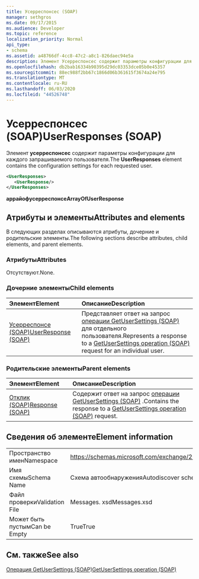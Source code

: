 ```yaml
---
title: Усерреспонсес (SOAP)
manager: sethgros
ms.date: 09/17/2015
ms.audience: Developer
ms.topic: reference
localization_priority: Normal
api_type:
- schema
ms.assetid: a48766df-4cc8-47c2-a8c1-826daec94e5a
description: Элемент Усерреспонсес содержит параметры конфигурации для каждого запрашиваемого пользователя.
ms.openlocfilehash: db2bab16334b90395d29dc03353dce05b0e45357
ms.sourcegitcommit: 88ec988f2bb67c1866d06b361615f3674a24e795
ms.translationtype: MT
ms.contentlocale: ru-RU
ms.lasthandoff: 06/03/2020
ms.locfileid: "44526748"
---
```

# <a name="userresponses-soap"></a><span data-ttu-id="dd29b-103">Усерреспонсес (SOAP)</span><span class="sxs-lookup"><span data-stu-id="dd29b-103">UserResponses (SOAP)</span></span>

<span data-ttu-id="dd29b-104">Элемент **усерреспонсес** содержит параметры конфигурации для каждого запрашиваемого пользователя.</span><span class="sxs-lookup"><span data-stu-id="dd29b-104">The **UserResponses** element contains the configuration settings for each requested user.</span></span> 
  
```XML
<UserResponses>
   <UserResponse/>
</UserResponses>
```

 <span data-ttu-id="dd29b-105">**аррайофусерреспонсе**</span><span class="sxs-lookup"><span data-stu-id="dd29b-105">**ArrayOfUserResponse**</span></span>
## <a name="attributes-and-elements"></a><span data-ttu-id="dd29b-106">Атрибуты и элементы</span><span class="sxs-lookup"><span data-stu-id="dd29b-106">Attributes and elements</span></span>

<span data-ttu-id="dd29b-107">В следующих разделах описываются атрибуты, дочерние и родительские элементы.</span><span class="sxs-lookup"><span data-stu-id="dd29b-107">The following sections describe attributes, child elements, and parent elements.</span></span>
  
### <a name="attributes"></a><span data-ttu-id="dd29b-108">Атрибуты</span><span class="sxs-lookup"><span data-stu-id="dd29b-108">Attributes</span></span>

<span data-ttu-id="dd29b-109">Отсутствуют.</span><span class="sxs-lookup"><span data-stu-id="dd29b-109">None.</span></span>
  
### <a name="child-elements"></a><span data-ttu-id="dd29b-110">Дочерние элементы</span><span class="sxs-lookup"><span data-stu-id="dd29b-110">Child elements</span></span>

|<span data-ttu-id="dd29b-111">**Элемент**</span><span class="sxs-lookup"><span data-stu-id="dd29b-111">**Element**</span></span>|<span data-ttu-id="dd29b-112">**Описание**</span><span class="sxs-lookup"><span data-stu-id="dd29b-112">**Description**</span></span>|
|:-----|:-----|
|[<span data-ttu-id="dd29b-113">Усерреспонсе (SOAP)</span><span class="sxs-lookup"><span data-stu-id="dd29b-113">UserResponse (SOAP)</span></span>](userresponse-soap.md) <br/> |<span data-ttu-id="dd29b-114">Представляет ответ на запрос [операции GetUserSettings (SOAP)](getusersettings-operation-soap.md) для отдельного пользователя.</span><span class="sxs-lookup"><span data-stu-id="dd29b-114">Represents a response to a [GetUserSettings operation (SOAP)](getusersettings-operation-soap.md) request for an individual user.</span></span>  <br/> |
   
### <a name="parent-elements"></a><span data-ttu-id="dd29b-115">Родительские элементы</span><span class="sxs-lookup"><span data-stu-id="dd29b-115">Parent elements</span></span>

|<span data-ttu-id="dd29b-116">**Элемент**</span><span class="sxs-lookup"><span data-stu-id="dd29b-116">**Element**</span></span>|<span data-ttu-id="dd29b-117">**Описание**</span><span class="sxs-lookup"><span data-stu-id="dd29b-117">**Description**</span></span>|
|:-----|:-----|
|[<span data-ttu-id="dd29b-118">Отклик (SOAP)</span><span class="sxs-lookup"><span data-stu-id="dd29b-118">Response (SOAP)</span></span>](response-soap.md) <br/> |<span data-ttu-id="dd29b-119">Содержит ответ на запрос [операции GetUserSettings (SOAP)](getusersettings-operation-soap.md) .</span><span class="sxs-lookup"><span data-stu-id="dd29b-119">Contains the response to a [GetUserSettings operation (SOAP)](getusersettings-operation-soap.md) request.</span></span>  <br/> |
   
## <a name="element-information"></a><span data-ttu-id="dd29b-120">Сведения об элементе</span><span class="sxs-lookup"><span data-stu-id="dd29b-120">Element information</span></span>

|||
|:-----|:-----|
|<span data-ttu-id="dd29b-121">Пространство имен</span><span class="sxs-lookup"><span data-stu-id="dd29b-121">Namespace</span></span>  <br/> |https://schemas.microsoft.com/exchange/2010/Autodiscover  <br/> |
|<span data-ttu-id="dd29b-122">Имя схемы</span><span class="sxs-lookup"><span data-stu-id="dd29b-122">Schema Name</span></span>  <br/> |<span data-ttu-id="dd29b-123">Схема автообнаружения</span><span class="sxs-lookup"><span data-stu-id="dd29b-123">Autodiscover schema</span></span>  <br/> |
|<span data-ttu-id="dd29b-124">Файл проверки</span><span class="sxs-lookup"><span data-stu-id="dd29b-124">Validation File</span></span>  <br/> |<span data-ttu-id="dd29b-125">Messages. xsd</span><span class="sxs-lookup"><span data-stu-id="dd29b-125">Messages.xsd</span></span>  <br/> |
|<span data-ttu-id="dd29b-126">Может быть пустым</span><span class="sxs-lookup"><span data-stu-id="dd29b-126">Can be Empty</span></span>  <br/> |<span data-ttu-id="dd29b-127">True</span><span class="sxs-lookup"><span data-stu-id="dd29b-127">True</span></span>  <br/> |
   
## <a name="see-also"></a><span data-ttu-id="dd29b-128">См. также</span><span class="sxs-lookup"><span data-stu-id="dd29b-128">See also</span></span>



[<span data-ttu-id="dd29b-129">Операция GetUserSettings (SOAP)</span><span class="sxs-lookup"><span data-stu-id="dd29b-129">GetUserSettings operation (SOAP)</span></span>](getusersettings-operation-soap.md)

